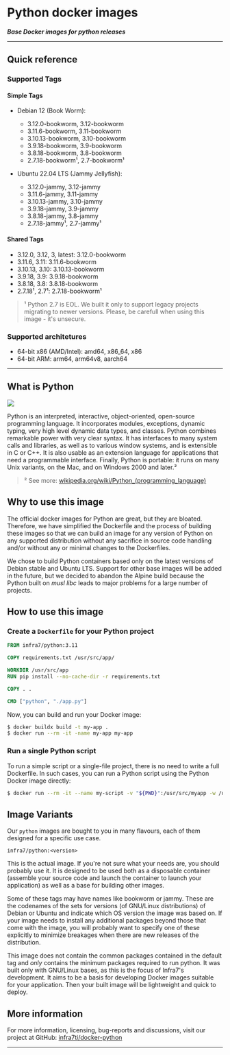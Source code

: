 # Python docker images

***Base Docker images for python releases***
***

## Quick reference

### Supported Tags

#### Simple Tags

* Debian 12 (Book Worm):
    - 3.12.0-bookworm, 3.12-bookworm
    - 3.11.6-bookworm, 3.11-bookworm
    - 3.10.13-bookworm, 3.10-bookworm
    - 3.9.18-bookworm, 3.9-bookworm
    - 3.8.18-bookworm, 3.8-bookworm
    - 2.7.18-bookworm¹, 2.7-bookworm¹

* Ubuntu 22.04 LTS (Jammy Jellyfish):
    - 3.12.0-jammy, 3.12-jammy
    - 3.11.6-jammy, 3.11-jammy
    - 3.10.13-jammy, 3.10-jammy
    - 3.9.18-jammy, 3.9-jammy
    - 3.8.18-jammy, 3.8-jammy
    - 2.7.18-jammy¹, 2.7-jammy¹

#### Shared Tags

* 3.12.0, 3.12, 3, latest: 3.12.0-bookworm
* 3.11.6, 3.11: 3.11.6-bookworm
* 3.10.13, 3.10: 3.10.13-bookworm
* 3.9.18, 3.9: 3.9.18-bookworm
* 3.8.18, 3.8: 3.8.18-bookworm
* 2.7.18¹, 2.7¹: 2.7.18-bookworm¹


> ¹ Python 2.7 is EOL. We built it only to support legacy projects migrating to newer versions. Please, be carefull when using this image - it's unsecure.

### Supported architetures

* 64-bit x86 (AMD/Intel): amd64, x86_64, x86
* 64-bit ARM: arm64, arm64v8, aarch64

---

## What is Python

![](https://upload.wikimedia.org/wikipedia/commons/thumb/c/c3/Python-logo-notext.svg/115px-Python-logo-notext.svg.png)

Python is an interpreted, interactive, object-oriented, open-source programming
language. It incorporates modules, exceptions, dynamic typing, very high level
dynamic data types, and classes. Python combines remarkable power with very
clear syntax. It has interfaces to many system calls and libraries, as well as
to various window systems, and is extensible in C or C++. It is also usable as
an extension language for applications that need a programmable interface.
Finally, Python is portable: it runs on many Unix variants, on the Mac, and on
Windows 2000 and later.²

> ² See more: [wikipedia.org/wiki/Python_(programming_language)](https://wikipedia.org/wiki/Python_(programming_language))

## Why to use this image

The official docker images for Python are great, but they are bloated.
Therefore, we have simplified the Dockerfile and the process of building these
images so that we can build an image for any version of Python on any supported
distribution without any sacrifice in source code handling and/or without any or
minimal changes to the Dockerfiles.

We chose to build Python containers based only on the latest versions of Debian
stable and Ubuntu LTS. Support for other base images will be added in the
future, but we decided to abandon the Alpine build because the Python built on
_musl libc_ leads to major problems for a large number of projects.

## How to use this image

### Create a ```Dockerfile``` for your Python project

```Dockerfile
FROM infra7/python:3.11

COPY requirements.txt /usr/src/app/

WORKDIR /usr/src/app
RUN pip install --no-cache-dir -r requirements.txt

COPY . .

CMD ["python", "./app.py"]

```

Now, you can build and run your Docker image:

```bash
$ docker buildx build -t my-app .
$ docker run --rm -it -name my-app my-app
```

### Run a single Python script

To run a simple script or a single-file project, there is no need to write a
full Dockerfile. In such cases, you can run a Python script using the Python
Docker image directly:

```bash
$ docker run --rm -it --name my-script -v "${PWD}":/usr/src/myapp -w /usr/src/myapp python:3 python my-script.py
```

## Image Variants

Our ```python``` images are bought to you in many flavours, each of them
designed for a specific use case.

```infra7/python:<version>```

This is the actual image. If you're not sure what your needs are, you should
probably use it. It is designed to be used both as a disposable container
(assemble your source code and launch the container to launch your application)
as well as a base for building other images.

Some of these tags may have names like bookworm or jammy. These are the
codenames of the sets for versions (of GNU/Linux distributions) of Debian or
Ubuntu and indicate which OS version the image was based on. If your image
needs to install any additional packages beyond those that come with the image,
you will probably want to specify one of these explicitly to minimize breakages
when there are new releases of the distribution.

This image does not contain the common packages contained in the default tag
and _only_ contains the minimum packages required to run python. It was built
only with GNU/Linux bases, as this is the focus of Infra7's development. It
aims to be a basis for developing Docker images suitable for your application.
Then your built image will be lightweight and quick to deploy.

## More information

For more information, licensing, bug-reports and discussions, visit our project
at GitHub: [infra7ti/docker-python](https://github.com/infra7ti/docker-python)

---
